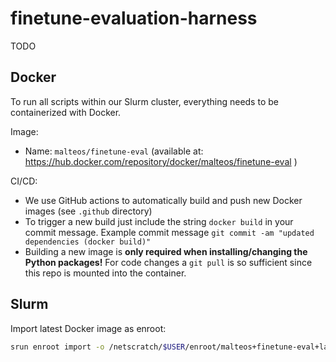 # finetune-evaluation-harness

TODO

## Docker

To run all scripts within our Slurm cluster, everything needs to be containerized with Docker.

Image:
- Name: `malteos/finetune-eval` (available at: https://hub.docker.com/repository/docker/malteos/finetune-eval ) 

CI/CD:
- We use GitHub actions to automatically build and push new Docker images (see `.github` directory)
- To trigger a new build just include the string `docker build` in your commit message. Example commit message `git commit -am "updated dependencies (docker build)"`
- Building a new image is  **only required when installing/changing the Python packages!** 
    For code changes a `git pull` is so sufficient since this repo is mounted into the container.


## Slurm

Import latest Docker image as enroot:
```bash
srun enroot import -o /netscratch/$USER/enroot/malteos+finetune-eval+latest.sqsh docker://malteos/finetune-eval:latest
```